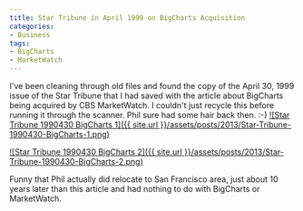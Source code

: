 ```yaml
---
title: Star Tribune in April 1999 on BigCharts Acquisition
categories:
- Business
tags:
- BigCharts
- MarketWatch
---
```


I've been cleaning through old files and found the copy of the April 30, 1999 issue of the Star Tribune that I had saved with the article about BigCharts being acquired by CBS MarketWatch. I couldn't just recycle this before running it through the scanner. Phil sure had some hair back then. :-)
[![Star Tribune 1990430 BigCharts 1]({{ site.url }}/assets/posts/2013/Star-Tribune-1990430-BigCharts-1.png)](http://thingelstad.com/s/star-tribune-in-april-1999-on-bigcharts-acquisition/star-tribune-1990430-bigcharts-1/img)
<!-- more -->
[![Star Tribune 1990430 BigCharts 2]({{ site.url }}/assets/posts/2013/Star-Tribune-1990430-BigCharts-2.png)](http://thingelstad.com/s/star-tribune-in-april-1999-on-bigcharts-acquisition/star-tribune-1990430-bigcharts-2/img)

Funny that Phil actually did relocate to San Francisco area, just about 10 years later than this article and had nothing to do with BigCharts or MarketWatch.
